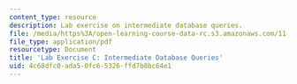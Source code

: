 ```yaml
---
content_type: resource
description: Lab exercise on intermediate database queries.
file: /media/https%3A/open-learning-course-data-rc.s3.amazonaws.com/11-208-introduction-to-computers-in-public-management-ii-january-iap-2002/4c68dfc0ada50fc65326ffd7b8bc64e1_11208labC.pdf
file_type: application/pdf
resourcetype: Document
title: 'Lab Exercise C: Intermediate Database Queries'
uid: 4c68dfc0-ada5-0fc6-5326-ffd7b8bc64e1
---
```

